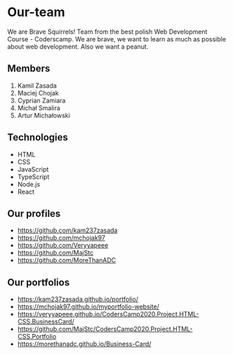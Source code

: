 # Our-team

We are Brave Squirrels! Team from the best polish Web Development Course - Coderscamp. We are brave, we want to learn as much as possible about web development. Also we want a peanut.
## Members

1. Kamil Zasada
2. Maciej Chojak
3. Cyprian Zamiara
4. Michał Smalira
5. Artur Michałowski

## Technologies

- HTML
- CSS
- JavaScript
- TypeScript
- Node.js
- React

## Our profiles

- https://github.com/kam237zasada
- https://github.com/mchojak97
- https://github.com/Veryyapeee
- https://github.com/MajStc
- https://github.com/MoreThanADC

## Our portfolios

- https://kam237zasada.github.io/portfolio/
- https://mchojak97.github.io/myportfolio-website/
- https://veryyapeee.github.io/CodersCamp2020.Project.HTML-CSS.BusinessCard/
- https://github.com/MajStc/CodersCamp2020.Project.HTML-CSS.Portfolio
- https://morethanadc.github.io/Business-Card/
